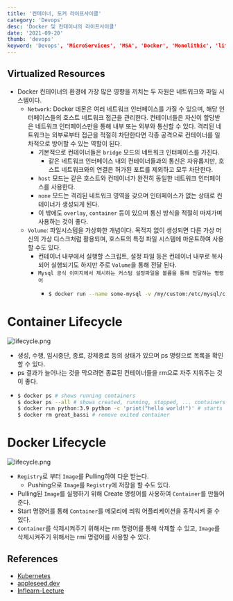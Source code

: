 ```yaml
---
title: '컨테이너, 도커 라이프사이클'
category: 'Devops'
desc: 'Docker 및 컨테이너의 라이프사이클'
date: '2021-09-20'
thumb: 'devops'
keyword: 'Devops', 'MicroServices', 'MSA', 'Docker', 'Monolithic', 'lifecycle'
---
```


## Virtualized Resources
- Docker 컨테이너의 환경에 가장 많은 영향을 끼치는 두 자원은 네트워크와 파일 시스템이다.
  - `Network`: Docker 데몬은 여러 네트워크 인터페이스를 가질 수 있으며, 해당 인터페이스들의 호스트 네트워크 접근을 관리한다. 컨테이너들은 자신이 할당받은 네트워크 인터페이스만을 통해 내부 또는 외부와 통신할 수 있다. 격리된 네트워크는 외부로부터 접근을 적절히 차단한다면 각종 공격으로 컨테이너를 일차적으로 방어할 수 있는 역할이 된다.
    - 기본적으로 컨테이너들은 `bridge` 모드의 네트워크 인터페이스를 가진다.
      - 같은 네트워크 인터페이스 내의 컨테이너들과의 통신은 자유롭지만, 호스트 네트워크와의 연결은 허가된 포트를 제외하고 모두 차단한다.
    - `host` 모드는 같은 호스트와 컨테이너가 완전히 동일한 네트워크 인터페이스를 사용한다.
    - `none` 모드는 격리된 네트워크 영역을 갖으며 인터페이스가 없는 상태로 컨테이너가 생성되게 된다.
    - 이 밖에도 `overlay`, `container` 등이 있으며 통신 방식을 적절히 따져가며 사용하는 것이 좋다.
  - `Volume`: 파일시스템을 가상화한 개념이다. 목적지 없이 생성되면 다른 가상 머신의 가상 디스크처럼 활용되며, 호스트의 특정 파일 시스템에 마운트하여 사용할 수도 있다.
    - 컨테이너 내부에서 실행할 스크립트, 설정 파일 등은 컨테이너 내부로 복사되어 실행되기도 하지만 주로 `Volume`을 통해 전달 된다.
    - `Mysql 공식 이미지에서 제시하는 커스텀 설정파일을 볼륨을 통해 전달하는 명령어`
      - ``` bash
        $ docker run --name some-mysql -v /my/custom:/etc/mysql/conf.d -e MYSQL_ROOT_PASSWORD=my-secret-pw -d mysql:tag
        ```
# Container Lifecycle

![lifecycle.png](https://raw.githubusercontent.com/woolarinet/blog_content/main/images/Devops/docker-lifecycle/2.png)

- 생성, 수행, 임시중단, 종료, 강제종료 등의 상태가 있으며 ps 명령으로 목록을 확인할 수 있다.
- ps 결과가 늘어나는 것을 막으려면 종료된 컨테이너들을 rm으로 자주 지워주는 것이 좋다.
- ``` bash
  $ docker ps # shows running containers
  $ docker ps --all # shows created, running, stopped, ... containers
  $ docker run python:3.9 python -c 'print("hello world!")' # starts running container
  $ docker rm great_bassi # remove exited container
  ```

# Docker Lifecycle

![lifecycle.png](https://raw.githubusercontent.com/woolarinet/blog_content/main/images/Devops/docker-lifecycle/1.png)

- `Registry`로 부터 `Image`를 Pulling하여 다운 받는다.
  - Pushing으로 `Image`를 `Registry`에 저장을 할 수도 있다.
- Pulling된 `Image`를 실행하기 위해 Create 명령어를 사용하여 `Container`를 만들어준다.
- Start 명령어를 통해 `Container`를 메모리에 띄워 어플리케이션을 동작시켜 줄 수 있다.
- `Container`를 삭제시켜주기 위해서는 rm 명령어를 통해 삭제할 수 있고, `Image`를 삭제시켜주기 위해서는 rmi 명령어를 사용할 수 있다.

## References
- [Kubernetes]
- [appleseed.dev]
- [Inflearn-Lecture]

[Kubernetes]: https://Kubernetes.io/docs/concepts/overview/what-is-Kubernetes/

[appleseed.dev]: https://blog.appleseed.dev/post/docker-from-basics-to-production/

[Inflearn-Lecture]: https://www.inflearn.com/course/%EB%8D%B0%EB%B8%8C%EC%98%B5%EC%8A%A4-%EC%BF%A0%EB%B2%84%EB%84%A4%ED%8B%B0%EC%8A%A4-%EB%A7%88%EC%8A%A4%ED%84%B0